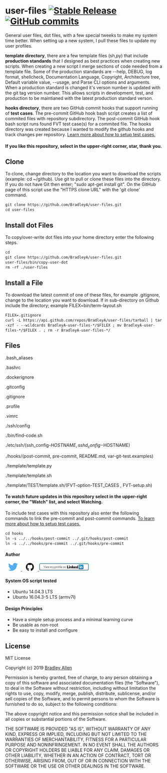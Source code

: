 # user-files  [![Stable Release](https://img.shields.io/badge/Release-3.520-blue.svg)](https://github.com/BradleyA/user-files/releases/tag/3.520)    [![GitHub commits](https://img.shields.io/github/commits-since/BradleyA/user-files/3.520.svg)](https://github.com/BradleyA/user-files/commits/)
General user files, dot files, with a few special tweeks to make my system time better.  When setting up a new system, I pull these files to update my user profiles.

**template directory**, there are a few template files (sh,py) that include **production standards** that I designed as best practices when creating new scripts.  When creating a new script I merge sections of code needed from a template file.  Some of the production standards are --help, DEBUG, log format, shellcheck, Documentation Language, Copyright, Architecture tree, Default variable value, --usage, and Parse CLI options and arguments.  When a production standard is changed it's verson number is updated with the git tag version number.  This allows scripts in development, test, and production to be maintianed with the latest production standard verson.

**hooks directory**, there are two GitHub commit hooks that support running of **test cases**.  The pre-commit GitHub hook bash script creates a list of commited files with repository subdirectory.  The post-commit GitHub hook bash script runs found FVT test case(s) for a commited file.  The hooks directory was created because I wanted to modify the github hooks and track changes per repository.  [Learn more about how to setup test cases.](hooks/README.md)

#### If you like this repository, select in the upper-right corner, star, thank you.

## Clone

To clone, change directory to the location you want to download the scripts (example: cd ~/github).  Use git to pull or clone these files into the directory. If you do not have Git then enter; "sudo apt-get install git". On the GitHub page of this script use the "HTTPS clone URL" with the 'git clone' command.

    git clone https://github.com/BradleyA/user-files.git
    cd user-files

## Install dot Files
To copy/over-write dot files into your home directory enter the following steps.

    cd
    git clone https://github.com/BradleyA/user-files.git
    user-files/bin/copy-user-dot
    rm -rf ./user-files

## Install a File

To download the latest commit of one of these files, for example .gitignore, change to the location you want to download.  If in sub-directory on Github include the directory; example   FILEX=bin/term-layout.sh

    FILEX=.gitignore
    curl -L https://api.github.com/repos/BradleyA/user-files/tarball | tar -xzf - --wildcards BradleyA-user-files-*/$FILEX ; mv BradleyA-user-files-*/$FILEX . ; rm -r BradleyA-user-files-*/

## Files

.bash_aliases

.bashrc

.dockerignore

.gitconfig

.gitignore

.profile

.vimrc

./ssh/config

./bin/find-code.sh

./etc/ssh/(ssh_config-$HOSTNAME, sshd_config-$HOSTNAME)

./hooks/(post-commit, pre-commit, README.md, var-git-test.examples)

./template/template.py

./template/template.sh

./template/TEST/template.sh/(FVT-option-TEST_CASES , FVT-setup.sh)

#### To watch future updates in this repository select in the upper-right corner, the "Watch" list, and select Watching.

To include test cases with this repository also enter the following commands to link the pre-commit and post-commit commands.  [To learn more about how to setup test cases.](hooks/README.md)
    
    cd hooks
    ln -s ../../hooks/post-commit ../.git/hooks/post-commit
    ln -s ../../hooks/pre-commit ../.git/hooks/pre-commit
    
#### Author
[<img id="twitter" src="images/twitter.png" width="50" a="twitter.com/bradleyaustintx/">
](https://twitter.com/bradleyaustintx/)   [<img id="github" src="images/github.png" width="50" a="https://github.com/BradleyA/">
](https://github.com/BradleyA/)    [<img src="images/linkedin.png" style="max-width:100%;" >](https://www.linkedin.com/in/bradleyhallen)

#### System OS script tested
 * Ubuntu 14.04.3   LTS
 * Ubuntu 16.04.3-5 LTS (armv7l)

#### Design Principles
 * Have a simple setup process and a minimal learning curve
 * Be usable as non-root
 * Be easy to install and configure

## License
MIT License

Copyright (c) 2019  [Bradley Allen](https://www.linkedin.com/in/bradleyhallen)

Permission is hereby granted, free of charge, to any person obtaining a copy of this software and associated documentation files (the "Software"), to deal in the Software without restriction, including without limitation the rights to use, copy, modify, merge, publish, distribute, sublicense, and/or sell copies of the Software, and to permit persons to whom the Software is furnished to do so, subject to the following conditions:

The above copyright notice and this permission notice shall be included in all copies or substantial portions of the Software.

THE SOFTWARE IS PROVIDED "AS IS", WITHOUT WARRANTY OF ANY KIND, EXPRESS OR IMPLIED, INCLUDING BUT NOT LIMITED TO THE WARRANTIES OF MERCHANTABILITY, FITNESS FOR A PARTICULAR PURPOSE AND NONINFRINGEMENT. IN NO EVENT SHALL THE AUTHORS OR COPYRIGHT HOLDERS BE LIABLE FOR ANY CLAIM, DAMAGES OR OTHER LIABILITY, WHETHER IN AN ACTION OF CONTRACT, TORT OR OTHERWISE, ARISING FROM, OUT OF OR IN CONNECTION WITH THE SOFTWARE OR THE USE OR OTHER DEALINGS IN THE SOFTWARE.
